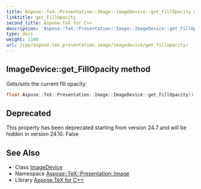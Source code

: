 ```yaml
---
title: Aspose::TeX::Presentation::Image::ImageDevice::get_FillOpacity method
linktitle: get_FillOpacity
second_title: Aspose.TeX for C++
description: 'Aspose::TeX::Presentation::Image::ImageDevice::get_FillOpacity method. Gets/sets the current fill opacity in C++.'
type: docs
weight: 1100
url: /cpp/aspose.tex.presentation.image/imagedevice/get_fillopacity/
---
```

## ImageDevice::get_FillOpacity method


Gets/sets the current fill opacity.

```cpp
float Aspose::TeX::Presentation::Image::ImageDevice::get_FillOpacity() override
```


## Deprecated
This property has been deprecated starting from version 24.7 and will be hidden in version 24.10. False 

## See Also

* Class [ImageDevice](../)
* Namespace [Aspose::TeX::Presentation::Image](../../)
* Library [Aspose.TeX for C++](../../../)
